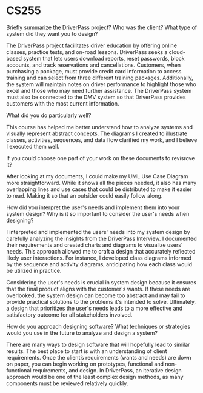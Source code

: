 # CS255
Briefly summarize the DriverPass project? Who was the client? What type of system did they want you to design?

The DriverPass project facilitates driver education by offering online classes, practice tests, and on-road lessons. DriverPass seeks a cloud-based system that lets users download reports, reset passwords, block accounts, and track reservations and cancellations. Customers, when purchasing a package, must provide credit card information to access training and can select from three different training packages. Additionally, the system will maintain notes on driver performance to highlight those who excel and those who may need further assistance. The DriverPass system must also be connected to the DMV system so that DriverPass provides customers with the most current information. 

What did you do particularly well?

This course has helped me better understand how to analyze systems and visually represent abstract concepts. The diagrams I created to illustrate classes, activities, sequences, and data flow clarified my work, and I believe I executed them well.

If you could choose one part of your work on these documents to revisrove it?

After looking at my documents, I could make my UML Use Case Diagram more straightforward. While it shows all the pieces needed, it also has many overlapping lines and use cases that could be distributed to make it easier to read. Making it so that an outsider could easily follow along. 

How did you interpret the user's needs and implement them into your system design? Why is it so important to consider the user's needs when designing?

I interpreted and implemented the users' needs into my system design by carefully analyzing the insights from the DriverPass Interview. I documented their requirements and created charts and diagrams to visualize users' needs. This approach allowed me to craft a design that accurately reflected likely user interactions. For instance, I developed class diagrams informed by the sequence and activity diagrams, anticipating how each class would be utilized in practice. 

Considering the user's needs is crucial in system design because it ensures that the final product aligns with the customer's wants. If these needs are overlooked, the system design can become too abstract and may fail to provide practical solutions to the problems it's intended to solve. Ultimately, a design that prioritizes the user's needs leads to a more effective and satisfactory outcome for all stakeholders involved.

How do you approach designing software? What techniques or strategies would you use in the future to analyze and design a system?

There are many ways to design software that will hopefully lead to similar results. The best place to start is with an understanding of client requirements. Once the client’s requirements (wants and needs) are down on paper, you can begin working on prototypes, functional and non-functional requirements, and design. In DriverPass, an iterative design approach would be one of the least complex design methods, as many components must be reviewed relatively quickly. 
